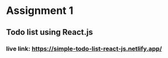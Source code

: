 # Assignment 1

## Todo list using React.js

### live link: https://simple-todo-list-react-js.netlify.app/
